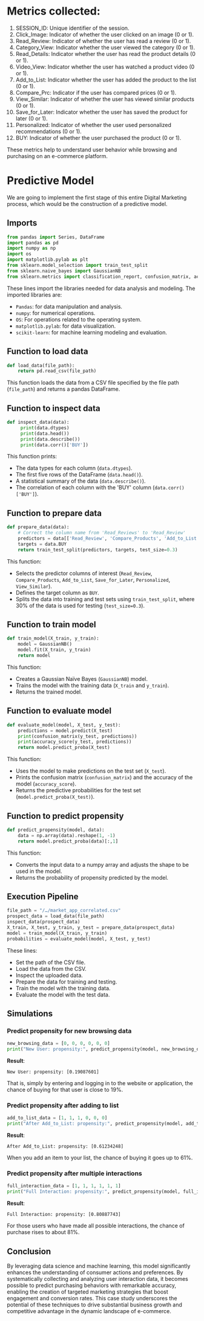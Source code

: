 # Metrics collected:

1. SESSION_ID: Unique identifier of the session.
2. Click_Image: Indicator of whether the user clicked on an image (0 or 1).
3. Read_Review: Indicator of whether the user has read a review (0 or 1).
4. Category_View: Indicator whether the user viewed the category (0 or 1).
5. Read_Details: Indicator whether the user has read the product details (0 or 1).
6. Video_View: Indicator whether the user has watched a product video (0 or 1).
7. Add_to_List: Indicator whether the user has added the product to the list (0 or 1).
8. Compare_Prc: Indicator if the user has compared prices (0 or 1).
9. View_Similar: Indicator of whether the user has viewed similar products (0 or 1).
10. Save_for_Later: Indicator whether the user has saved the product for later (0 or 1).
11. Personalized: Indicator of whether the user used personalized recommendations (0 or 1).
12. BUY: Indicator of whether the user purchased the product (0 or 1).

These metrics help to understand user behavior while browsing and purchasing on an e-commerce platform. 

# Predictive Model

We are going to implement the first stage of this entire Digital Marketing process, which would be the construction of a predictive model. 

## Imports
```python
from pandas import Series, DataFrame
import pandas as pd
import numpy as np
import os
import matplotlib.pylab as plt
from sklearn.model_selection import train_test_split
from sklearn.naive_bayes import GaussianNB
from sklearn.metrics import classification_report, confusion_matrix, accuracy_score
```

These lines import the libraries needed for data analysis and modeling. The imported libraries are:

- `Pandas`: for data manipulation and analysis.
- `numpy`: for numerical operations.
- `OS`: For operations related to the operating system.
- `matplotlib.pylab`: for data visualization.
- `scikit-learn`: for machine learning modeling and evaluation.

## Function to load data

```python
def load_data(file_path):
    return pd.read_csv(file_path)
```

This function loads the data from a CSV file specified by the file path (`file_path`) and returns a pandas DataFrame.

## Function to inspect data

```python
def inspect_data(data):
     print(data.dtypes)
     print(data.head())
     print(data.describe())
     print(data.corr()['BUY'])
```

This function prints:

- The data types for each column (`data.dtypes`).
- The first five rows of the DataFrame (`data.head()`).
- A statistical summary of the data (`data.describe()`).
- The correlation of each column with the 'BUY' column (`data.corr()['BUY']`).

## Function to prepare data

```python
def prepare_data(data):
    # Correct the column name from 'Read_Reviews' to 'Read_Review'
    predictors = data[['Read_Review', 'Compare_Products', 'Add_to_List', 'Save_for_Later', 'Personalized', 'View_Similar']]
    targets = data.BUY
    return train_test_split(predictors, targets, test_size=0.3)
```

This function:

- Selects the predictor columns of interest (`Read_Review`, `Compare_Products`, `Add_to_List`, `Save_for_Later`, `Personalized`, `View_Similar`).
- Defines the target column as `BUY`.
- Splits the data into training and test sets using `train_test_split`, where 30% of the data is used for testing (`test_size=0.3`).

## Function to train model

```python
def train_model(X_train, y_train):
    model = GaussianNB()
    model.fit(X_train, y_train)
    return model
```

This function:

- Creates a Gaussian Naïve Bayes (`GaussianNB`) model.
- Trains the model with the training data (`X_train` and `y_train`).
- Returns the trained model.

## Function to evaluate model

```python
def evaluate_model(model, X_test, y_test):
    predictions = model.predict(X_test)
    print(confusion_matrix(y_test, predictions))
    print(accuracy_score(y_test, predictions))
    return model.predict_proba(X_test)
```

This function:

- Uses the model to make predictions on the test set (`X_test`).
- Prints the confusion matrix (`confusion_matrix`) and the accuracy of the model (`accuracy_score`).
- Returns the predictive probabilities for the test set (`model.predict_proba(X_test)`).

## Function to predict propensity

```python
def predict_propensity(model, data):
    data = np.array(data).reshape(1, -1)
    return model.predict_proba(data)[:,1]
```

This function:

- Converts the input data to a numpy array and adjusts the shape to be used in the model.
- Returns the probability of propensity predicted by the model.

## Execution Pipeline

```python
file_path = "/…/market_app_correlated.csv"
prospect_data = load_data(file_path)
inspect_data(prospect_data)
X_train, X_test, y_train, y_test = prepare_data(prospect_data)
model = train_model(X_train, y_train)
probabilities = evaluate_model(model, X_test, y_test)
```

These lines:

- Set the path of the CSV file.
- Load the data from the CSV.
- Inspect the uploaded data.
- Prepare the data for training and testing.
- Train the model with the training data.
- Evaluate the model with the test data.

## Simulations

### Predict propensity for new browsing data

```python
new_browsing_data = [0, 0, 0, 0, 0, 0]
print("New User: propensity:", predict_propensity(model, new_browsing_data))
```

**Result**:

```
New User: propensity: [0.19087601]
```

That is, simply by entering and logging in to the website or application, the chance of buying for that user is close to 19%.

### Predict propensity after adding to list

```python
add_to_list_data = [1, 1, 1, 0, 0, 0]
print("After Add_to_List: propensity:", predict_propensity(model, add_to_list_data))
```

**Result**:

```
After Add_to_List: propensity: [0.61234248]
```

When you add an item to your list, the chance of buying it goes up to 61%.

### Predict propensity after multiple interactions

```python
full_interaction_data = [1, 1, 1, 1, 1, 1]
print("Full Interaction: propensity:", predict_propensity(model, full_interaction_data))
```

**Result**:

```
Full Interaction: propensity: [0.80887743]
```

For those users who have made all possible interactions, the chance of purchase rises to about 81%.

## Conclusion

By leveraging data science and machine learning, this model significantly enhances the understanding of consumer actions and preferences. By systematically collecting and analyzing user interaction data, it becomes possible to predict purchasing behaviors with remarkable accuracy, enabling the creation of targeted marketing strategies that boost engagement and conversion rates. This case study underscores the potential of these techniques to drive substantial business growth and competitive advantage in the dynamic landscape of e-commerce.
```
